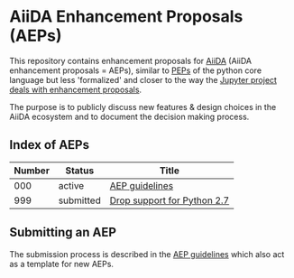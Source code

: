 # AiiDA Enhancement Proposals (AEPs)

This repository contains enhancement proposals for [AiiDA](www.aiida.net) (AiiDA
enhancement proposals = AEPs), similar to
[PEPs](https://www.python.org/dev/peps/) of the python core language but
less 'formalized' and closer to the way the [Jupyter project deals
with enhancement proposals](https://github.com/jupyter/enhancement-proposals).

The purpose is to publicly discuss new features & design choices in the AiiDA
ecosystem and to document the decision making process.


## Index of AEPs 

| Number | Status           | Title                                                            |
|--------|------------------|------------------------------------------------------------------|
| 000    | active           | [AEP guidelines](000_aep_guidelines/readme.md)                   | 
| 999    | submitted        | [Drop support for Python 2.7](999_drop_python2_support/)         |

## Submitting an AEP
The submission process is described in the [AEP guidelines](000_aep_guidelines/readme.md) which also act as a template for new AEPs. 
